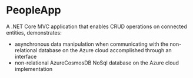 # PeopleApp

A .NET Core MVC application that enables CRUD operations on connected entities, demonstrates: 
- asynchronous data manipulation when communicating with the non-relational database on the Azure cloud accomplished 
through an interface
- non-relational AzureCosmosDB NoSql database on the Azure cloud implementation
